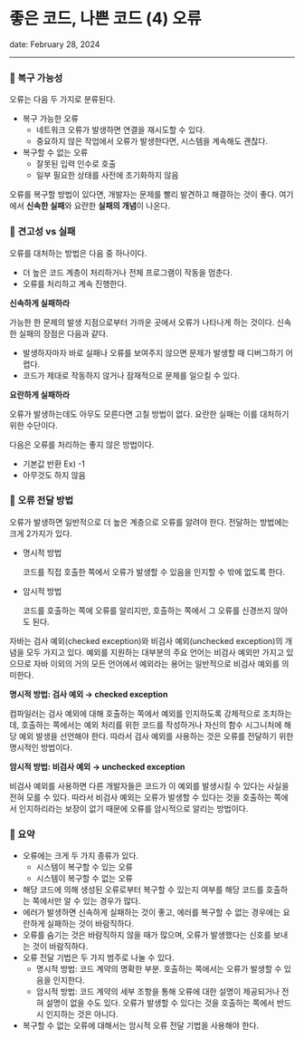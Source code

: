 # 좋은 코드, 나쁜 코드 (4) 오류

date: February 28, 2024

---

### 💭 복구 가능성

오류는 다음 두 가지로 분류된다. 

- 복구 가능한 오류
    - 네트워크 오류가 발생하면 연결을 재시도할 수 있다.
    - 중요하지 않은 작업에서 오류가 발생한다면, 시스템을 계속해도 괜찮다.
- 복구할 수 없는 오류
    - 잘못된 입력 인수로 호출
    - 일부 필요한 상태를 사전에 초기화하지 않음

오류를 복구할 방법이 있다면, 개발자는 문제를 빨리 발견하고 해결하는 것이 좋다. 여기에서 **신속한 실패**와 요란한 **실패의 개념**이 나온다. 

### 💭 견고성 vs 실패

오류를 대처하는 방법은 다음 중 하나이다. 

- 더 높은 코드 계층이 처리하거나 전체 프로그램이 작동을 멈춘다.
- 오류를 처리하고 계속 진행한다.

**신속하게 실패하라**

가능한 한 문제의 발생 지점으로부터 가까운 곳에서 오류가 나타나게 하는 것이다. 신속한 실패의 장점은 다음과 같다. 

- 발생하자마자 바로 실패나 오류를 보여주지 않으면 문제가 발생할 때 디버그하기 어렵다.
- 코드가 제대로 작동하지 않거나 잠재적으로 문제를 일으킬 수 있다.

**요란하게 실패하라**

오류가 발생하는데도 아무도 모른다면 고칠 방법이 없다. 요란한 실패는 이를 대처하기 위한 수단이다. 

다음은 오류를 처리하는 좋지 않은 방법이다.

- 기본값 반환 Ex) -1
- 아무것도 하지 않음

### 💭 **오류 전달 방법**

오류가 발생하면 일반적으로 더 높은 계층으로 오류를 알려야 한다. 전달하는 방법에는 크게 2가지가 있다. 

- 명시적 방법
    
    코드를 직접 호출한 쪽에서 오류가 발생할 수 있음을 인지할 수 밖에 없도록 한다. 
    
- 암시적 방법
    
    코드를 호출하는 쪽에 오류를 알리지만, 호출하는 쪽에서 그 오류를 신경쓰지 않아도 된다.
    


자바는 검사 예외(checked exception)와 비검사 예외(unchecked exception)의 개념을 모두 가지고 있다. 예외를 지원하는 대부분의 주요 언어는 비검사 예외만 가지고 있으므로 자바 이외의 거의 모든 언어에서 예외라는 용어는 일반적으로 비검사 예외를 의미한다.

**명시적 방법: 검사 예외 → checked exception**

컴파일러는 검사 예외에 대해 호출하는 쪽에서 예외를 인지하도록 강제적으로 조치하는데, 호출하는 쪽에서는 예외 처리를 위한 코드를 작성하거나 자신의 함수 시그니처에 해당 예외 발생을 선언해야 한다. 따라서 검사 예외를 사용하는 것은 오류를 전달하기 위한 명시적인 방법이다.

**암시적 방법: 비검사 예외 → unchecked exception**

비검사 예외를 사용하면 다른 개발자들은 코드가 이 예외를 발생시킬 수 있다는 사실을 전혀 모를 수 있다. 따라서 비검사 예외는 오류가 발생할 수 있다는 것을 호출하는 쪽에서 인지하리라는 보장이 없기 때문에 오류를 암시적으로 알리는 방법이다.

### 💭 요약

- 오류에는 크게 두 가지 종류가 있다.
    - 시스템이 복구할 수 있는 오류
    - 시스템이 복구할 수 없는 오류
- 해당 코드에 의해 생성된 오류로부터 복구할 수 있는지 여부를 해당 코드를 호출하는 쪽에서만 알 수 있는 경우가 많다.
- 에러가 발생하면 신속하게 실패하는 것이 좋고, 에러를 복구할 수 없는 경우에는 요란하게 실패하는 것이 바람직하다.
- 오류를 숨기는 것은 바람직하지 않을 때가 많으며, 오류가 발생했다는 신호를 보내는 것이 바람직하다.
- 오류 전달 기법은 두 가지 범주로 나눌 수 있다.
    - 명시적 방법: 코드 계약의 명확한 부분. 호출하는 쪽에서는 오류가 발생할 수 있음을 인지한다.
    - 암시적 방법: 코드 계약의 세부 조항을 통해 오류에 대한 설명이 제공되거나 전혀 설명이 없을 수도 있다. 오류가 발생할 수 있다는 것을 호출하는 쪽에서 반드시 인지하는 것은 아니다.
- 복구할 수 없는 오류에 대해서는 암시적 오류 전달 기법을 사용해야 한다.